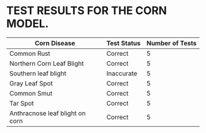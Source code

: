 # TEST RESULTS FOR THE CORN MODEL.

| Corn Disease                    | Test Status | Number of Tests |
| ------------------------------- | ----------- | --------------- |
| Common Rust                     | Correct     | 5               |
| Northern Corn Leaf Blight       | Correct     | 5               |
| Southern leaf blight            | Inaccurate  | 5               |
| Gray Leaf Spot                  | Correct     | 5               |
| Common Smut                     | Correct     | 5               |
| Tar Spot                        | Correct     | 5               |
| Anthracnose leaf blight on corn | Correct     | 5               |
